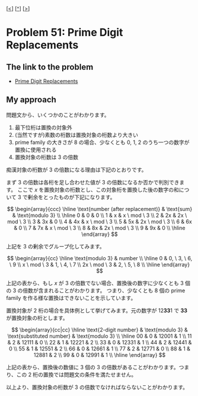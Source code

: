 \[[<](./p0050.md)] \[[^](../README_ja.md)] \[[>](./p0052.md)]

# Problem 51: Prime Digit Replacements

## The link to the problem

- [Prime Digit Replacements](https://projecteuler.net/problem=51)

## My approach

問題文から、いくつかのことがわかります。

1. 最下位桁は置換の対象外
1. (当然ですが)素数の桁数は置換対象の桁数より大きい
1. prime family の大きさが 8 の場合、少なくとも 0, 1, 2 のうち一つの数字が置換に使用される
1. 置換対象の桁数は 3 の倍数

痴漢対象の桁数が 3 の倍数になる理由は下記のとおりです。

まず 3 の倍数は各桁を足し合わせた値が 3 の倍数になるか否かで判別できます。
ここで $x$ を置換対象の桁数とし、この対象桁を置換した後の数字の和について 3 で剰余をとったものが下記になります。

$$
\begin{array}{ccc}
\hline
\text{number (after replacement)} & \text{sum} & \text{modulo 3} \\
\hline
0 & 0 & 0 \\
1 & x & x \ mod \ 3 \\
2 & 2x & 2x \ mod \ 3 \\
3 & 3x & 0 \\
4 & 4x & x \ mod \ 3 \\
5 & 5x & 2x \ mod \ 3 \\
6 & 6x & 0 \\
7 & 7x & x \ mod \ 3 \\
8 & 8x & 2x \ mod \ 3 \\
9 & 9x & 0 \\
\hline
\end{array}
$$

上記を 3 の剰余でグループ化してみます。

$$
\begin{array}{cc}
\hline
\text{modulo 3} & number \\
\hline
0 & 0, \ 3, \ 6, \ 9 \\
x \ mod \ 3 & 1, \ 4, \ 7 \\
2x \ mod \ 3 & 2, \ 5, \ 8 \\
\hline
\end{array}
$$

上記の表から、もし $x$ が 3 の倍数でない場合、置換後の数字に少なくとも 3 個の 3 の倍数が含まれることがわかります。
つまり、少なくとも 8 個の prime family を作る様な置換はできないことを示しています。

置換対象が 2 桁の場合を具体例として挙げてみます。元の数字が 12**33**1 で **33** が置換対象の桁とします。

$$
\begin{array}{cc|cc}
\hline
\text{2-digit number} & \text{modulo 3} & \text{substituted number} & \text{modulo 3} \\
\hline
00 & 0 & 12001 & 1 \\
11 & 2 & 12111 & 0 \\
22 & 1 & 12221 & 2 \\
33 & 0 & 12331 & 1 \\
44 & 2 & 12441 & 0 \\
55 & 1 & 12551 & 2 \\
66 & 0 & 12661 & 1 \\
77 & 2 & 12771 & 0 \\
88 & 1 & 12881 & 2 \\
99 & 0 & 12991 & 1 \\
\hline
\end{array}
$$

上記の表から、置換後の数値に 3 個の 3 の倍数があることがわかります。つまり、この 2 桁の置換では問題文の条件を満たせません。

以上より、置換対象の桁数が 3 の倍数でなければならないことがわかります。

